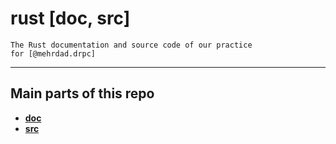 # rust [doc, src]

    The Rust documentation and source code of our practice
    for [@mehrdad.drpc]

---

## Main parts of this repo

- [**doc**](./doc/readme.md)
- [**src**](./src/readme.md)
